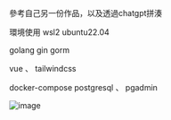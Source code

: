 參考自己另一份作品，以及透過chatgpt拼湊

環境使用 wsl2 ubuntu22.04

golang gin gorm

vue 、 tailwindcss

docker-compose postgresql 、 pgadmin 

![image]()
